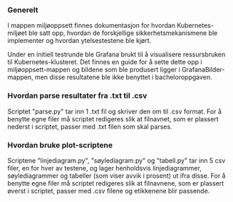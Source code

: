 ### Generelt
I mappen miljøoppsett finnes dokumentasjon for hvordan Kubernetes-miljøet ble satt opp, hvordan de forskjellige sikkerhetsmekanismene ble implementer og hvordan ytelsestestene ble kjørt.

Under en initiell testrunde ble Grafana brukt til å visualisere ressursbruken til Kubernetes-klusteret. Det finnes en guide for å sette dette opp i miljøoppsett-mappen og bildene som ble produsert ligger i GrafanaBilder-mappen, men disse resultatene ble ikke benyttet i bacheloroppgaven.

### Hvordan parse resultater fra .txt til .csv
Scriptet "parse.py" tar inn 1 .txt fil og skriver den om til .csv format.
For å benytte egne filer må scriptet redigeres slik at filnavnet, som er plassert nederst i scriptet, passer med .txt filen som skal parses.

### Hvordan bruke plot-scriptene
Scriptene "linjediagram.py", "søylediagram.py" og "tabell.py" tar inn 5 csv filer, en for hver av testene, og lager henholdsvis linjediagrammer, søylediagrammer og tabeller (som viser avvik i prosent) ut ifra disse.
For å benytte egne filer må scriptet redigeres slik at filnavnene, som er plassert øverst i scriptet, passer med .csv filene og etikkenene blir passende.
